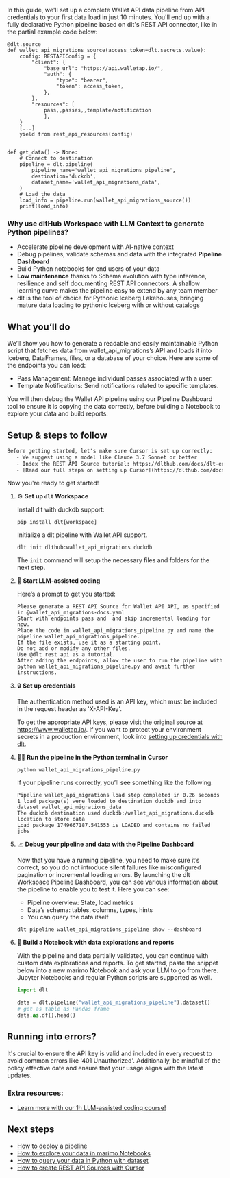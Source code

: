 In this guide, we'll set up a complete Wallet API data pipeline from API credentials to your first data load in just 10 minutes. You'll end up with a fully declarative Python pipeline based on dlt's REST API connector, like in the partial example code below:

```python-outcome
@dlt.source
def wallet_api_migrations_source(access_token=dlt.secrets.value):
    config: RESTAPIConfig = {
        "client": {
            "base_url": "https://api.walletap.io/",
            "auth": {
                "type": "bearer",
                "token": access_token,
            },
        },
        "resources": [
            pass,,passes,,template/notification
            ],
    }
    [...]
    yield from rest_api_resources(config)


def get_data() -> None:
    # Connect to destination
    pipeline = dlt.pipeline(
        pipeline_name='wallet_api_migrations_pipeline',
        destination='duckdb',
        dataset_name='wallet_api_migrations_data', 
    )
    # Load the data
    load_info = pipeline.run(wallet_api_migrations_source())
    print(load_info) 
```

### Why use dltHub Workspace with LLM Context to generate Python pipelines?

- Accelerate pipeline development with AI-native context
- Debug pipelines, validate schemas and data with the integrated **Pipeline Dashboard**
- Build Python notebooks for end users of your data
- **Low maintenance** thanks to Schema evolution with type inference, resilience and self documenting REST API connectors. A shallow learning curve makes the pipeline easy to extend by any team member
- dlt is the tool of choice for Pythonic Iceberg Lakehouses, bringing mature data loading to pythonic Iceberg with or without catalogs

## What you’ll do

We’ll show you how to generate a readable and easily maintainable Python script that fetches data from wallet_api_migrations’s API and loads it into Iceberg, DataFrames, files, or a database of your choice. Here are some of the endpoints you can load:

- Pass Management: Manage individual passes associated with a user.
- Template Notifications: Send notifications related to specific templates.

You will then debug the Wallet API pipeline using our Pipeline Dashboard tool to ensure it is copying the data correctly, before building a Notebook to explore your data and build reports.

## Setup & steps to follow

```default
Before getting started, let's make sure Cursor is set up correctly:
   - We suggest using a model like Claude 3.7 Sonnet or better
   - Index the REST API Source tutorial: https://dlthub.com/docs/dlt-ecosystem/verified-sources/rest_api/ and add it to context as **@dlt rest api**
   - [Read our full steps on setting up Cursor](https://dlthub.com/docs/dlt-ecosystem/llm-tooling/cursor-restapi#23-configuring-cursor-with-documentation)
```

Now you're ready to get started!

1. ⚙️ **Set up `dlt` Workspace**
    
    Install dlt with duckdb support:
    ```shell
    pip install dlt[workspace]
    ```

    Initialize a dlt pipeline with Wallet API support.
    ```shell
    dlt init dlthub:wallet_api_migrations duckdb
    ```

    The `init` command will setup the necessary files and folders for the next step.
    
2. 🤠 **Start LLM-assisted coding**
    
    Here’s a prompt to get you started:
    
    ```prompt
    Please generate a REST API Source for Wallet API API, as specified in @wallet_api_migrations-docs.yaml 
    Start with endpoints pass and  and skip incremental loading for now. 
    Place the code in wallet_api_migrations_pipeline.py and name the pipeline wallet_api_migrations_pipeline. 
    If the file exists, use it as a starting point. 
    Do not add or modify any other files. 
    Use @dlt rest api as a tutorial. 
    After adding the endpoints, allow the user to run the pipeline with python wallet_api_migrations_pipeline.py and await further instructions.
    ```

    
3. 🔒 **Set up credentials** 
    
    The authentication method used is an API key, which must be included in the request header as 'X-API-Key'.
    
    To get the appropriate API keys, please visit the original source at https://www.walletap.io/.
    If you want to protect your environment secrets in a production environment, look into [setting up credentials with dlt](https://dlthub.com/docs/walkthroughs/add_credentials).
    
4. 🏃‍♀️ **Run the pipeline in the Python terminal in Cursor**
    
    ```shell
    python wallet_api_migrations_pipeline.py
    ```
    
    If your pipeline runs correctly, you’ll see something like the following:
    
    ```shell
    Pipeline wallet_api_migrations load step completed in 0.26 seconds
    1 load package(s) were loaded to destination duckdb and into dataset wallet_api_migrations_data
    The duckdb destination used duckdb:/wallet_api_migrations.duckdb location to store data
    Load package 1749667187.541553 is LOADED and contains no failed jobs
    ```
    
5. 📈 **Debug your pipeline and data with the Pipeline Dashboard**

    Now that you have a running pipeline, you need to make sure it’s correct, so you do not introduce silent failures like misconfigured pagination or incremental loading errors. By launching the dlt Workspace Pipeline Dashboard, you can see various information about the pipeline to enable you to test it. Here you can see:
    - Pipeline overview: State, load metrics
    - Data’s schema: tables, columns, types, hints
    - You can query the data itself
    
    ```shell
    dlt pipeline wallet_api_migrations_pipeline show --dashboard
    ```
    
6. 🐍 **Build a Notebook with data explorations and reports**

    With the pipeline and data partially validated, you can continue with custom data explorations and reports. To get started, paste the snippet below into a new marimo Notebook and ask your LLM to go from there. Jupyter Notebooks and regular Python scripts are supported as well.

    
    ```python
    import dlt

   data = dlt.pipeline("wallet_api_migrations_pipeline").dataset()
   # get as table as Pandas frame
   data.as.df().head()
    ```

## Running into errors?

It's crucial to ensure the API key is valid and included in every request to avoid common errors like '401 Unauthorized'. Additionally, be mindful of the policy effective date and ensure that your usage aligns with the latest updates.

### Extra resources:

- [Learn more with our 1h LLM-assisted coding course!](https://www.youtube.com/watch?v=GGid70rnJuM)

## Next steps

- [How to deploy a pipeline](https://dlthub.com/docs/walkthroughs/deploy-a-pipeline)
- [How to explore your data in marimo Notebooks](https://dlthub.com/docs/general-usage/dataset-access/marimo)
- [How to query your data in Python with dataset](https://dlthub.com/docs/general-usage/dataset-access/dataset)
- [How to create REST API Sources with Cursor](https://dlthub.com/docs/dlt-ecosystem/llm-tooling/cursor-restapi)